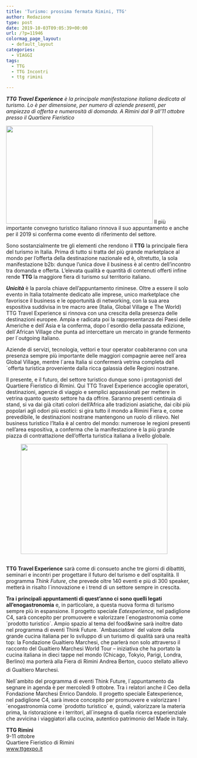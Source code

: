 ```yaml
---
title: 'Turismo: prossima fermata Rimini, TTG'
author: Redazione
type: post
date: 2019-10-03T09:05:39+00:00
url: /?p=11946
colormag_page_layout:
  - default_layout
categories:
  - VIAGGI
tags:
  - TTG
  - TTG Incontri
  - ttg rimini

---
```

_**TTG Travel Experience** è la principale manifestazione italiana dedicata al turismo. Lo è per dimensione, per numero di aziende presenti, per ampiezza di offerta e numerosità di domanda. A Rimini dal 9 all’11 ottobre presso il Quartiere Fieristico_

<img decoding="async" loading="lazy" class="alignleft wp-image-11948" src="https://progressonline.it/wp-content/uploads/2019/10/ingresso07-300x200.jpg" alt="" width="400" height="267" /> Il più importante convegno turistico italiano rinnova il suo appuntamento e anche per il 2019 si conferma come evento di riferimento del settore.

Sono sostanzialmente tre gli elementi che rendono il **TTG** la principale fiera del turismo in Italia. Prima di tutto si tratta del più grande marketplace al mondo per l’offerta della destinazione nazionale ed è, oltretutto, la sola manifestazione b2b: dunque l’unica dove il business è al centro dell’incontro tra domanda e offerta. L’elevata qualità e quantità di contenuti offerti infine rende **TTG** la maggiore fiera di turismo sul territorio italiano.

_**Unicità**_ è la parola chiave dell’appuntamento riminese. Oltre a essere il solo evento in Italia totalmente dedicato alle imprese, unico marketplace che favorisce il business e le opportunità di networking, con la sua area espositiva suddivisa in tre macro aree (Italia, Global Village e The World) TTG Travel Experience si rinnova con una crescita della presenza delle destinazioni europee. Ampia e radicata poi la rappresentanza dei Paesi delle Americhe e dell´Asia e la conferma, dopo l´esordio della passata edizione, dell´African Village che punta ad intercettare un mercato in grande fermento per l´outgoing italiano.

Aziende di servizi, tecnologia, vettori e tour operator coabiteranno con una presenza sempre più importante delle maggiori compagnie aeree nell´area Global Village, mentre l´area Italia si confermerà vetrina completa dell´offerta turistica proveniente dalla ricca galassia delle Regioni nostrane.

Il presente, e il futuro, del settore turistico dunque sono i protagonisti del Quartiere Fieristico di Rimini. Qui TTG Travel Experience accoglie operatori, destinazioni, agenzie di viaggio e semplici appassionati per mettere in vetrina quanto questo settore ha da offrire. Saranno presenti centinaia di stand, si va dai già citati colori dell’Africa alle tradizioni asiatiche, dai cibi più popolari agli odori più esotici: si gira tutto il mondo a Rimini Fiera e, come prevedibile, le destinazioni nostrane mantengono un ruolo di rilievo. Nel business turistico l’Italia è al centro del mondo: numerose le regioni presenti nell’area espositiva, a conferma che la manifestazione è la più grande piazza di contrattazione dell&#8217;offerta turistica italiana a livello globale.

<figure id="attachment_11947" aria-describedby="caption-attachment-11947" style="width: 400px" class="wp-caption alignright"><img decoding="async" loading="lazy" class="wp-image-11947" src="https://progressonline.it/wp-content/uploads/2019/10/padiglioni12-300x225.jpg" alt="" width="400" height="300" /><figcaption id="caption-attachment-11947" class="wp-caption-text"> </figcaption></figure>

**TTG Travel Experience** sarà come di consueto anche tre giorni di dibattiti, seminari e incontri per progettare il futuro del turismo e dell´ospitalità. Il programma _Think Future_, che prevede oltre 140 eventi e più di 300 speaker, metterà in risalto l´innovazione e i trend di un settore sempre in crescita.

**Tra i principali appuntamenti di quest’anno ci sono quelli legati all’enogastronomia** e, in particolare, a questa nuova forma di turismo sempre più in espansione. Il progetto speciale _Eatexperience_, nel padiglione C4, sarà concepito per promuovere e valorizzare l´enogastronomia come ´prodotto turistico´. Ampio spazio al tema del food&wine sarà inoltre dato nel programma di eventi Think Future. ´Ambasciatore´ del valore della grande cucina italiana per lo sviluppo di un turismo di qualità sarà una realtà top: la Fondazione Gualtiero Marchesi, che parlerà non solo attraverso il racconto del Gualtiero Marchesi World Tour &#8211; iniziativa che ha portato la cucina italiana in dieci tappe nel mondo (Chicago, Tokyio, Parigi, Londra, Berlino) ma porterà alla Fiera di Rimini Andrea Berton, cuoco stellato allievo di Gualtiero Marchesi.

Nell´ambito del programma di eventi Think Future, l´appuntamento da segnare in agenda è per mercoledì 9 ottobre. Tra i relatori anche il Ceo della Fondazione Marchesi Enrico Dandolo. Il progetto speciale Eatexperience, nel padiglione C4, sarà invece concepito per promuovere e valorizzare l´enogastronomia come ´prodotto turistico´ e, quindi, valorizzare la materia prima, la ristorazione e i territori, all´insegna di quella ricerca esperienziale che avvicina i viaggiatori alla cucina, autentico patrimonio del Made in Italy.

**TTG Rimini**  
9-11 ottobre  
Quartiere Fieristico di Rimini  
www.ttgexpo.it